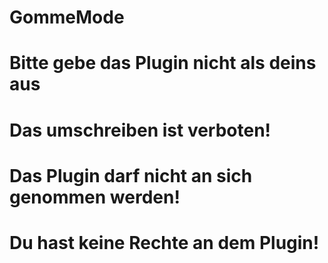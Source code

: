 # GommeMode
# Bitte gebe das Plugin nicht als deins aus
#
# Das umschreiben ist verboten!
# Das Plugin darf nicht an sich genommen werden!
# Du hast keine Rechte an dem Plugin!